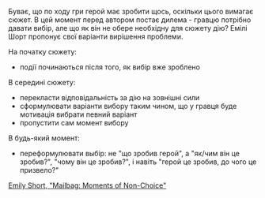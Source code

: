 Буває, що по ходу гри герой має зробити щось, оскільки цього вимагає сюжет. В цей момент перед автором постає дилема - гравцю потрібно давати вибір, але що як він не обере необхідну для сюжету дію? Емілі Шорт пропонує свої варіанти вирішення проблеми.

На початку сюжету:

- події починаються після того, як вибір вже зроблено

В середині сюжету:

- перекласти відповідальність за дію на зовнішні сили
- сформулювати варіанти вибору таким чином, що у гравця буде мотивація вибрати певний варіант
- пропустити сам момент вибору

В будь-який момент:

- переформулювати выбір: не "що зробив герой", а "як/чим він це зробив?", "чому він це зробив?", і навіть "герой це зробив, до чого це призвело?"

[Emily Short, "Mailbag: Moments of Non-Choice"](https://emshort.blog/2019/12/10/mailbag-moments-of-non-choice/)
